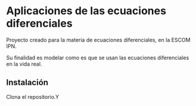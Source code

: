 # Aplicaciones de las ecuaciones diferenciales

Proyecto creado para la materia de ecuaciones diferenciales, en la ESCOM IPN.

Su finalidad es modelar como es que se usan las ecuaciones diferenciales en 
la vida real.

## Instalación

Clona el repositorio.Y

